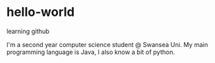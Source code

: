 # hello-world
learning github

I'm a second year computer science student @ Swansea Uni. My main programming language is Java, I also know  a bit of python.
